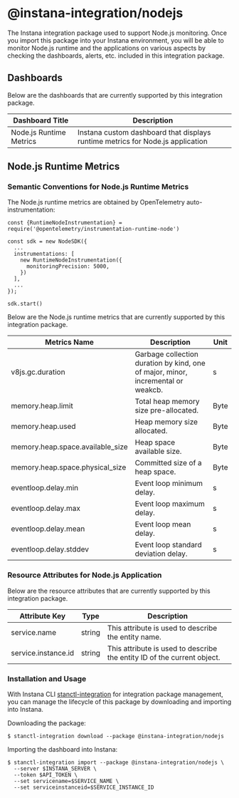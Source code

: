# @instana-integration/nodejs

The Instana integration package used to support Node.js monitoring. Once you import this package into your Instana environment, you will be able to monitor Node.js runtime and the applications on various aspects by checking the dashboards, alerts, etc. included in this integration package.

## Dashboards

Below are the dashboards that are currently supported by this integration package.

| Dashboard Title    | Description                    |    
|----------------------------|-----------------------|
| Node.js Runtime Metrics   | Instana custom dashboard that displays runtime metrics for Node.js application |

## Node.js Runtime Metrics

### Semantic Conventions for  Node.js Runtime Metrics

The Node.js runtime metrics are obtained by OpenTelemetry auto-instrumentation:

```
const {RuntimeNodeInstrumentation} = require('@opentelemetry/instrumentation-runtime-node')

const sdk = new NodeSDK({
  ...
  instrumentations: [
    new RuntimeNodeInstrumentation({
      monitoringPrecision: 5000,
    })
  ],
  ...
});

sdk.start()
```

Below are the Node.js runtime metrics that are currently supported by this integration package.

| Metrics Name               | Description                   | Unit   | 
|----------------------------|-------------------------------|--------|
| v8js.gc.duration   | Garbage collection duration by kind, one of major, minor, incremental or weakcb.            | s |
| memory.heap.limit  | Total heap memory size pre-allocated. | Byte |
| memory.heap.used  | Heap memory size allocated. | Byte |
| memory.heap.space.available_size  | Heap space available size. | Byte |
| memory.heap.space.physical_size  | Committed size of a heap space. | Byte |
| eventloop.delay.min  | Event loop minimum delay. | s |
| eventloop.delay.max  | Event loop maximum delay. | s |
| eventloop.delay.mean  | Event loop mean delay.   | s |
| eventloop.delay.stddev  | Event loop standard deviation delay. | s |


### Resource Attributes for Node.js Application

Below are the resource attributes that are currently supported by this integration package.

| Attribute Key              | Type |  Description           | 
|----------------------------|-------|------------------------|
| service.name               | string  | This attribute is used to describe the entity name.    |
| service.instance.id        | string  | This attribute is used to describe the entity ID of the current object.  |

### Installation and Usage

With Instana CLI [stanctl-integration](https://github.com/instana/observability-as-code) for integration package management, you can manage the lifecycle of this package by downloading and importing into Instana.

Downloading the package:

```shell
$ stanctl-integration download --package @instana-integration/nodejs
```

Importing the dashboard into Instana:

```shell
$ stanctl-integration import --package @instana-integration/nodejs \
  --server $INSTANA_SERVER \
  --token $API_TOKEN \
  --set servicename=$SERVICE_NAME \
  --set serviceinstanceid=$SERVICE_INSTANCE_ID
```
